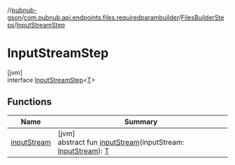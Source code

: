 //[pubnub-gson](../../../../index.md)/[com.pubnub.api.endpoints.files.requiredparambuilder](../../index.md)/[FilesBuilderSteps](../index.md)/[InputStreamStep](index.md)

# InputStreamStep

[jvm]\
interface [InputStreamStep](index.md)&lt;[T](index.md)&gt;

## Functions

| Name | Summary |
|---|---|
| [inputStream](input-stream.md) | [jvm]<br>abstract fun [inputStream](input-stream.md)(inputStream: [InputStream](https://docs.oracle.com/javase/8/docs/api/java/io/InputStream.html)): [T](index.md) |

